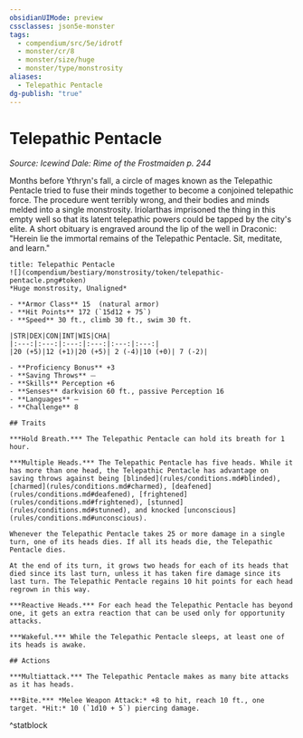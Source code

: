```yaml
---
obsidianUIMode: preview
cssclasses: json5e-monster
tags:
  - compendium/src/5e/idrotf
  - monster/cr/8
  - monster/size/huge
  - monster/type/monstrosity
aliases:
  - Telepathic Pentacle
dg-publish: "true"
---
```

# Telepathic Pentacle
*Source: Icewind Dale: Rime of the Frostmaiden p. 244*  

Months before Ythryn's fall, a circle of mages known as the Telepathic Pentacle tried to fuse their minds together to become a conjoined telepathic force. The procedure went terribly wrong, and their bodies and minds melded into a single monstrosity. Iriolarthas imprisoned the thing in this empty well so that its latent telepathic powers could be tapped by the city's elite. A short obituary is engraved around the lip of the well in Draconic: "Herein lie the immortal remains of the Telepathic Pentacle. Sit, meditate, and learn."

```ad-statblock
title: Telepathic Pentacle
![](compendium/bestiary/monstrosity/token/telepathic-pentacle.png#token)
*Huge monstrosity, Unaligned*

- **Armor Class** 15  (natural armor)
- **Hit Points** 172 (`15d12 + 75`)
- **Speed** 30 ft., climb 30 ft., swim 30 ft.

|STR|DEX|CON|INT|WIS|CHA|
|:---:|:---:|:---:|:---:|:---:|:---:|
|20 (+5)|12 (+1)|20 (+5)| 2 (-4)|10 (+0)| 7 (-2)|

- **Proficiency Bonus** +3
- **Saving Throws** ⏤
- **Skills** Perception +6
- **Senses** darkvision 60 ft., passive Perception 16
- **Languages** —
- **Challenge** 8

## Traits

***Hold Breath.*** The Telepathic Pentacle can hold its breath for 1 hour.

***Multiple Heads.*** The Telepathic Pentacle has five heads. While it has more than one head, the Telepathic Pentacle has advantage on saving throws against being [blinded](rules/conditions.md#blinded), [charmed](rules/conditions.md#charmed), [deafened](rules/conditions.md#deafened), [frightened](rules/conditions.md#frightened), [stunned](rules/conditions.md#stunned), and knocked [unconscious](rules/conditions.md#unconscious).

Whenever the Telepathic Pentacle takes 25 or more damage in a single turn, one of its heads dies. If all its heads die, the Telepathic Pentacle dies.

At the end of its turn, it grows two heads for each of its heads that died since its last turn, unless it has taken fire damage since its last turn. The Telepathic Pentacle regains 10 hit points for each head regrown in this way.

***Reactive Heads.*** For each head the Telepathic Pentacle has beyond one, it gets an extra reaction that can be used only for opportunity attacks.

***Wakeful.*** While the Telepathic Pentacle sleeps, at least one of its heads is awake.

## Actions

***Multiattack.*** The Telepathic Pentacle makes as many bite attacks as it has heads.

***Bite.*** *Melee Weapon Attack:* +8 to hit, reach 10 ft., one target. *Hit:* 10 (`1d10 + 5`) piercing damage.
```
^statblock
